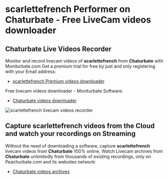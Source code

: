 # scarlettefrench Performer on Chaturbate - Free LiveCam videos downloader

## Chaturbate Live Videos Recorder

Monitor and record livecam videos of **scarlettefrench** from **Chaturbate** with Moniturbate.com
Get a premium trial for free by just and only registering with your Email address:
* [scarlettefrench Premium videos downloader](https://moniturbate.com/request-demo-licence-key.html)

Free livecam videos downloader - Moniturbate Software:
* [Chaturbate videos downloader](https://moniturbate.com/moniturbate-download-software.html)

![scarlettefrench livecam videos recorder](https://peachurnet.com/templates/moniturbate-software.png)


## Capture scarlettefrench videos from the Cloud and watch your recordings on Streaming

Without the need of downloading a software, capture **scarlettefrench** livecam videos from **Chaturbate** 100% online.
Watch Livecam archives from **Chaturbate** unlimitedly from thousands of existing recordings, only on Peachurbate.com and its websites network:
* [Chaturbate videos archives](https://peachurnet.com/)